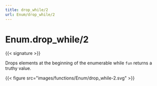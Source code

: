 ```yaml
---
title: drop_while/2
url: Enum/drop_while/2
---
```


# Enum.drop_while/2

{{< signature >}}

Drops elements at the beginning of the enumerable while `fun` returns a truthy value.

{{< figure src="images/functions/Enum/drop_while-2.svg" >}}
